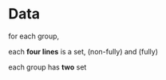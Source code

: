 # Data

for each group,

each **four lines** is a set, (non-fully) and (fully)

each group has **two** set
